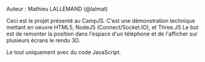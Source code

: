 Auteur : Mathieu LALLEMAND (@lalmat)

Ceci est le projet présenté au CampJS. C'est une démonstration technique mettant en oeuvre HTML5, NodeJS (Connect/Socket.IO), et Three.JS
Le but est de remonter la position dans l'espace d'un téléphone et de l'afficher sur plusieurs écrans le rendu 3D.

Le tout uniquement avec du code JavaScript.

